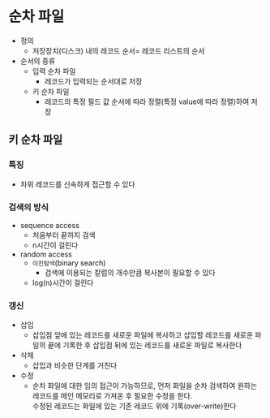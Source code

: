 # 순차 파일
* 정의
    * 저장장치(디스크) 내의 레코드 순서= 레코드 리스트의 순서
* 순서의 종류
    * 입력 순차 파일
        * 레코드가 입력되는 순서대로 저장
    * 키 순차 파일
        * 레코드의 특정 필드 값 순서에 따라 정렬(특정 value에 따라 정렬)하여 저장
## 키 순차 파일
### 특징
* 차위 레코드를 신속하게 접근할 수 있다
### 검색의 방식
* sequence access
    * 처음부터 끝까지 검색
    * n시간이 걸린다
* random access
    * `이진탐색`(binary search)
        * 검색에 이용되는 칼럼의 개수만큼 복사본이 필요할 수 있다
    * log(n)시간이 걸린다
### 갱신
* 삽입
    * 삽입점 앞에 있는 레코드를 새로운 파일에 복사하고 삽입할 레코드를 새로운 파일의 끝에 기록한 후 삽입점 뒤에 있는 레코드를 새로운 파일로 복사한다
* 삭제
    * 삽입과 비슷한 단계를 거친다
* 수정
    * 순차 화일에 대한 임의 접근이 가능하므로, 먼저 화일을 순차 검색하여 원하는 레코드를 메인 메모리로 가져온 후 필요한 수정을 한다.   
    수정된 레코드는 화일에 있는 기존 레코드 위에 기록(over-write)한다